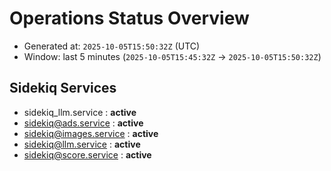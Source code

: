 # Operations Status Overview

- Generated at: `2025-10-05T15:50:32Z` (UTC)
- Window: last 5 minutes (`2025-10-05T15:45:32Z` → `2025-10-05T15:50:32Z`)

## Sidekiq Services
- sidekiq_llm.service : **active**
- sidekiq@ads.service : **active**
- sidekiq@images.service : **active**
- sidekiq@llm.service : **active**
- sidekiq@score.service : **active**

